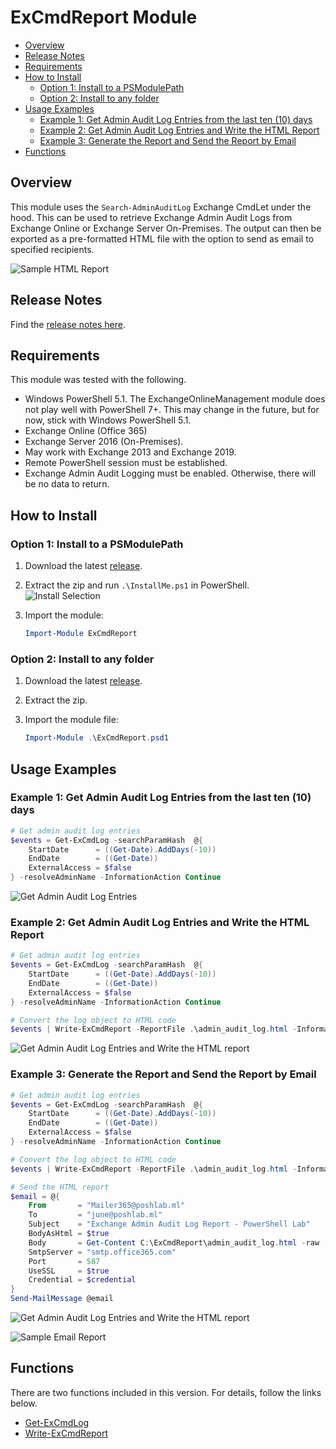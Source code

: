 # ExCmdReport Module

- [Overview](#overview)
- [Release Notes](#release-notes)
- [Requirements](#requirements)
- [How to Install](#how-to-install)
  - [Option 1: Install to a PSModulePath](#option-1-install-to-a-psmodulepath)
  - [Option 2: Install to any folder](#option-2-install-to-any-folder)
- [Usage Examples](#usage-examples)
  - [Example 1: Get Admin Audit Log Entries from the last ten (10) days](#example-1-get-admin-audit-log-entries-from-the-last-ten-10-days)
  - [Example 2: Get Admin Audit Log Entries and Write the HTML Report](#example-2-get-admin-audit-log-entries-and-write-the-html-report)
  - [Example 3: Generate the Report and Send the Report by Email](#example-3-generate-the-report-and-send-the-report-by-email)
- [Functions](#functions)

## Overview

This module uses the `Search-AdminAuditLog` Exchange CmdLet under the hood. This can be used to retrieve Exchange Admin Audit Logs from Exchange Online or Exchange Server On-Premises. The output can then be exported as a pre-formatted HTML file with the option to send as email to specified recipients.

![Sample HTML Report](images/SampleHTMLReport.png)

## Release Notes

Find the [release notes here](Doc/release_notes.md).

## Requirements

This module was tested with the following.

- Windows PowerShell 5.1. The ExchangeOnlineManagement module does not play well with PowerShell 7+. This may change in the future, but for now, stick with Windows PowerShell 5.1.
- Exchange Online (Office 365)
- Exchange Server 2016 (On-Premises).
- May work with Exchange 2013 and Exchange 2019.
- Remote PowerShell session must be established.
- Exchange Admin Audit Logging must be enabled. Otherwise, there will be no data to return.

## How to Install

### Option 1: Install to a PSModulePath

1. Download the latest [release](https://github.com/junecastillote/ExCmdReport/releases).
2. Extract the zip and run `.\InstallMe.ps1` in PowerShell.
   ![Install Selection](images/SampleInstall.png)

3. Import the module:

   ```PowerShell
   Import-Module ExCmdReport
   ```

### Option 2: Install to any folder

1. Download the latest [release](https://github.com/junecastillote/ExCmdReport/releases).
2. Extract the zip.
3. Import the module file:

   ```PowerShell
   Import-Module .\ExCmdReport.psd1
   ```

## Usage Examples

### Example 1: Get Admin Audit Log Entries from the last ten (10) days

```PowerShell
# Get admin audit log entries
$events = Get-ExCmdLog -searchParamHash  @{
    StartDate      = ((Get-Date).AddDays(-10))
    EndDate        = ((Get-Date))
    ExternalAccess = $false
} -resolveAdminName -InformationAction Continue
```

![Get Admin Audit Log Entries](images/SampleOutput01.png)

### Example 2: Get Admin Audit Log Entries and Write the HTML Report

```PowerShell
# Get admin audit log entries
$events = Get-ExCmdLog -searchParamHash  @{
    StartDate      = ((Get-Date).AddDays(-10))
    EndDate        = ((Get-Date))
    ExternalAccess = $false
} -resolveAdminName -InformationAction Continue

# Convert the log object to HTML code
$events | Write-ExCmdReport -ReportFile .\admin_audit_log.html -InformationAction Continue
```

![Get Admin Audit Log Entries and Write the HTML report](images/SampleOutput02.png)

### Example 3: Generate the Report and Send the Report by Email

```PowerShell
# Get admin audit log entries
$events = Get-ExCmdLog -searchParamHash  @{
    StartDate      = ((Get-Date).AddDays(-10))
    EndDate        = ((Get-Date))
    ExternalAccess = $false
} -resolveAdminName -InformationAction Continue

# Convert the log object to HTML code
$events | Write-ExCmdReport -ReportFile .\admin_audit_log.html -InformationAction Continue

# Send the HTML report
$email = @{
    From       = "Mailer365@poshlab.ml"
    To         = "june@poshlab.ml"
    Subject    = "Exchange Admin Audit Log Report - PowerShell Lab"
    BodyAsHtml = $true
    Body       = Get-Content C:\ExCmdReport\admin_audit_log.html -raw
    SmtpServer = "smtp.office365.com"
    Port       = 587
    UseSSL     = $true
    Credential = $credential
}
Send-MailMessage @email
```

![Get Admin Audit Log Entries and Write the HTML report](images/SampleOutput02.png)

![Sample Email Report](images/SampleEmailReport.png)

## Functions

There are two functions included in this version. For details, follow the links below.

- [Get-ExCmdLog](Doc/Get-ExCmdLog.md)
- [Write-ExCmdReport](Doc/Write-ExCmdReport.md)
